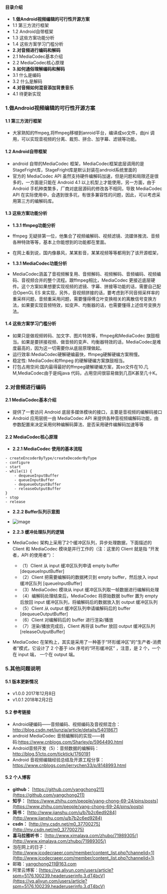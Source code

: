 #### **目录介绍**
- **1.做Android视频编辑的可行性开源方案**
- 1.1 第三方流行框架
- 1.2 Android自带框架
- 1.3 这些方案功能分析
- 1.4 这些方案学习门槛分析
- **2.对音频进行编码和解码**
- 2.1 MediaCodec基本介绍
- 2.2 MediaCodec核心原理
- **3.如何通俗理解编码和解码**
- 3.1 什么是编码
- 3.2 什么是解码
- **4.对音频如何混音添加背景音乐**
- 4.1 待更新实现



### 1.做Android视频编辑的可行性开源方案
#### 1.1 第三方流行框架
- 大家熟知的ffmpeg,将ffmpeg移植到anroid平台，编译成so文件，由jni 调用，可以实现音视频的分离、裁剪、拼合、加字幕、滤镜等功能。


#### 1.2 Android自带框架
- android 自带的MediaCodec 框架，MediaCodec框架底层调用的是StageFright库，StageFright库是默认封装在android系统里面的
- 官方的 MediaCodec API 虽然支持硬件编解码加速，但是问题和局限还是很多的，一方面是只能在 Android 4.1 以上机型上才能使用，另一方面，由于 Android 手机种类繁多，厂商对底层源码的修改各不相同，导致 MediaCodec API 在实际使用中，会遇到很多坑，有很多兼容性的问题，因此，可以考虑采用第三方的编解码库。


#### 1.3 这些方案功能分析
- **1.3.1 ffmpeg功能分析**
- ffmpeg 无疑排第一位，他集合了视频编解码、视频滤镜、流媒体推流、音频各种特效等等，基本上你能想到的功能都在里面。
- 在网上看到说，国内像暴风，某某影音，某某视频等等都用到了该开源框架，

- **1.3.1 MediaCodec功能分析**
- MediaCodec涵盖了音视频解复用、音频解码、视频解码、音频编码、视频编码、音视频合并的整个流程。跟ffmpeg相比，MediaCodec 更接近底层硬件。这个方案如果想要实现视频的滤镜、字幕、拼接等功能的话，需要自己配合OpenGL ES 来实现，另外，音视频拼接的话，要考虑到不同音频采样率的重采样问题，音频重采用问题，需要懂得傅立叶变换相关的离散信号变换方法，如果要实现音频特效，如变声、均衡器的话，也需要懂得上述信号变换方法。


#### 1.4 这些方案学习门槛分析
- 如果只是做视频转码、加文字、图片特效等，ffmpeg和MediaCodec 旗鼓相当。如果是要拼接视频、做音频的变声、均衡器特效的话，MediaCodec是难度最高的，因为这一切需要你从底层原理做起。
- 运行效率:MediaCodec硬解硬编最快，ffmpeg硬解硬编方案稍慢。
- 稳定性: MediaCodec和ffmpeg 的硬解硬编方案旗鼓相当。
- 打包占用空间:国内最得最好的ffmpeg硬解硬编方案，其so文件在10.几M,MediaCodec由于是纯java 代码，占用空间很容易做到几百K甚至几十K。


### 2.对音频进行编码
#### 2.1 MediaCodec基本介绍
- 提供了一套访问 Android 底层多媒体模块的接口，主要是音视频的编解码接口
- Android 应用层统一由 MediaCodec API 来提供各种音视频编解码功能，由参数配置来决定采用何种编解码算法、是否采用硬件编解码加速等等

#### 2.2 MediaCodec核心原理
- **2.2.1 MediaCodec 使用的基本流程**
```
- createEncoderByType/createDecoderByType
- configure
- start
- while(1) {
    - dequeueInputBuffer
    - queueInputBuffer
    - dequeueOutputBuffer
    - releaseOutputBuffer
}
- stop
- release
```

- **2.2.2 Buffer队列示意图**
- ![image](http://s3.51cto.com/wyfs02/M00/7E/7B/wKioL1cCSojSz4HdAAD0xxQxvwg230.png)

- **2.2.3 缓冲处理队列的逻辑**
- MediaCodec 架构上采用了2个缓冲区队列，异步处理数据，下面描述的 Client 和 MediaCodec 模块是并行工作的（注：这里的 Client 就是指 “开发者，API 的使用者”）：
    * （1）Client 从 input 缓冲区队列申请 empty buffer [dequeueInputBuffer]
    * （2）Client 把需要编解码的数据拷贝到 empty buffer，然后放入 input 缓冲区队列 [queueInputBuffer] 
    * （3）MediaCodec 模块从 input 缓冲区队列取一帧数据进行编解码处理
    * （4）编解码处理结束后，MediaCodec 将原始数据 buffer 置为 empty 后放回 input 缓冲区队列，将编解码后的数据放入到 output 缓冲区队列
    * （5）Client 从 output 缓冲区队列申请编解码后的 buffer [dequeueOutputBuffer]
    * （6）Client 对编解码后的 buffer 进行渲染/播放
    * （7）渲染/播放完成后，Client 再将该 buffer 放回 output 缓冲区队列 [releaseOutputBuffer]
- MediaCodec 在架构上，其实是采用了一种基于“环形缓冲区”的“生产者-消费者”模式，它设计了 2 个基于 idx 序号的“环形缓冲区” ，注意，是 2 个，一个在 input 端， 一个在 output 端。




### 5.其他问题说明
#### 5.1 版本更新情况
- v1.0.0 2017年12月8日
- v1.0.1 2018年2月2日


#### 5.2 参考链接
- Android硬编码——音频编码、视频编码及音视频混合：http://blog.csdn.net/junzia/article/details/54018671
- android MediaCodec 音频编解码的实现——转码:https://www.cnblogs.com/Sharley/p/5964490.html
- Android音频开发（5）：音频数据的编解码：http://blog.51cto.com/ticktick/1760191
- Android 音视频编辑经验总结及开源工程分享：https://www.cnblogs.com/jerrychen33/p/8148993.html


#### 5.2 个人博客
- **github：** [https://github.com/yangchong211](https://github.com/yangchong211)
- **知乎：** [https://www.zhihu.com/people/yang-chong-69-24/pins/posts](https://www.zhihu.com/people/yang-chong-69-24/pins/posts)
- **简书：** [http://www.jianshu.com/u/b7b2c6ed9284](http://www.jianshu.com/u/b7b2c6ed9284)
- **csdn：** [http://my.csdn.net/m0_37700275](http://my.csdn.net/m0_37700275)
- **喜马拉雅听书：** [http://www.ximalaya.com/zhubo/71989305/](http://www.ximalaya.com/zhubo/71989305/)
- 泡在网上的日子：[http://www.jcodecraeer.com/member/content_list.php?channelid=1](http://www.jcodecraeer.com/member/content_list.php?channelid=1)
- 邮箱：yangchong211@163.com
- 阿里云博客：[https://yq.aliyun.com/users/article?spm=5176.100239.headeruserinfo.3.dT4bcV](https://yq.aliyun.com/users/article?spm=5176.100239.headeruserinfo.3.dT4bcV)





